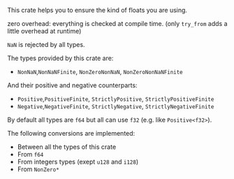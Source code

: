 This crate helps you to ensure the kind of floats you are using.

zero overhead: everything is checked at compile time.
(only `try_from` adds a little overhead at runtime)

`NaN` is rejected by all types.

The types provided by this crate are:
- `NonNaN`,`NonNaNFinite`, `NonZeroNonNaN`, `NonZeroNonNaNFinite`

And their positive and negative counterparts:
- `Positive`,`PositiveFinite`, `StrictlyPositive`, `StrictlyPositiveFinite`
- `Negative`,`NegativeFinite`, `StrictlyNegative`, `StrictlyNegativeFinite`

By default all types are `f64` but all can use `f32` (e.g. like `Positive<f32>`).

The following conversions are implemented:
- Between all the types of this crate
- From `f64`
- From integers types (exept `u128` and `i128`)
- From `NonZero*`
